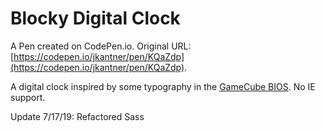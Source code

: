 # Blocky Digital Clock

A Pen created on CodePen.io. Original URL: [https://codepen.io/jkantner/pen/KQaZdp](https://codepen.io/jkantner/pen/KQaZdp).

A digital clock inspired by some typography in the [GameCube BIOS](http://orig00.deviantart.net/5d8e/f/2016/289/b/e/gmse01_1_by_machriderz-dal9de1.png). No IE support.

Update 7/17/19: Refactored Sass
